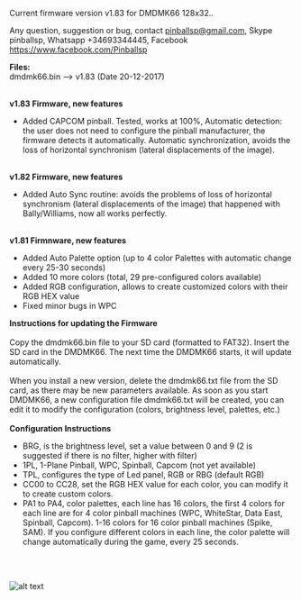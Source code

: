 
Current firmware version v1.83 for DMDMK66 128x32..

Any question, suggestion or bug, contact pinballsp@gmail.com, Skype pinballsp, Whatsapp +34693344445, Facebook https://www.facebook.com/Pinballsp

<b>Files:</b><br>
dmdmk66.bin --> v1.83 (Date 20-12-2017) <br>

<br><b>v1.83 Firmware, new features</b>
<ul>
<li> Added CAPCOM pinball. Tested, works at 100%, Automatic detection: the user does not need to configure the pinball manufacturer, the firmware detects it automatically. Automatic synchronization, avoids the loss of horizontal synchronism (lateral displacements of the image). </ Li>
</ul>
<br><b>v1.82 Firmware, new features</b>
<ul>
<li>Added Auto Sync routine: avoids the problems of loss of horizontal synchronism (lateral displacements of the image) that happened with Bally/Williams, now all works perfectly.</li>
</ul>
<br>
<b>v1.81 Firmnware, new features</b>
<ul>
<li>Added Auto Palette option (up to 4 color Palettes with automatic change every 25-30 seconds)</li>
<li>Added 10 more colors (total, 29 pre-configured colors available)</li>
<li>Added RGB configuration, allows to create customized colors with their RGB HEX value</li>
<li>Fixed minor bugs in WPC</li>
</ul>

<b>Instructions for updating the Firmware</b>
<br><br>
Copy the dmdmk66.bin file to your SD card (formatted to FAT32). Insert the SD card in the DMDMK66. The next time the DMDMK66 starts, it will update automatically.<br><br>
When you install a new version, delete the dmdmk66.txt file from the SD card, as there may be new parameters available. As soon as you start DMDMK66, a new configuration file dmdmk66.txt will be created, you can edit it to modify the configuration (colors, brightness level, palettes, etc.)
<br><br>
<b>Configuration Instructions</b>
<br>
<ul>
<li> BRG, is the brightness level, set a value between 0 and 9 (2 is suggested if there is no filter, higher with filter) </ li>
<li> 1PL, 1-Plane Pinball, WPC, Spinball, Capcom (not yet available) </ li>
<li> TPL, configures the type of Led panel, RGB or RBG (default RGB) </ li>
<li> CC00 to CC28, set the RGB HEX value for each color, you can modify it to create custom colors. </ li>
<li> PA1 to PA4, color palettes, each line has 16 colors, the first 4 colors for each line are for 4 color pinball machines (WPC, WhiteStar, Data East, Spinball, Capcom). 1-16 colors for 16 color pinball machines (Spike, SAM). If you configure
different colors in each line, the color palette will change automatically during the game, every 25 seconds. </ li>
</ul>


<br><br>

![alt text](https://i.imgur.com/4dzc30F.jpg)
